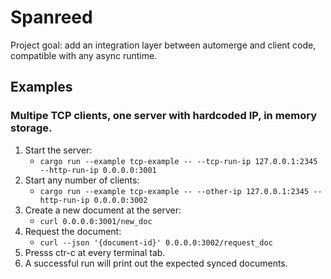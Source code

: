 # Spanreed

Project goal: add an integration layer between automerge and client code, compatible with any async runtime.

## Examples 

### Multipe TCP clients, one server with hardcoded IP, in memory storage.

1. Start the server:
   - `cargo run --example tcp-example -- --tcp-run-ip 127.0.0.1:2345 --http-run-ip 0.0.0.0:3001`
2. Start any number of clients:
   - `cargo run --example tcp-example -- --other-ip 127.0.0.1:2345 --http-run-ip 0.0.0.0:3002`
3. Create a new document at the server:
   - `curl 0.0.0.0:3001/new_doc`
4. Request the document:
   - `curl --json '{document-id}' 0.0.0.0:3002/request_doc` 
5. Presss ctr-c at every terminal tab.
6. A successful run will print out the expected synced documents. 